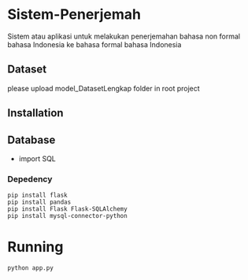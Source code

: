 # Sistem-Penerjemah
Sistem atau aplikasi untuk melakukan penerjemahan bahasa non formal bahasa Indonesia ke bahasa formal bahasa Indonesia

## Dataset
please upload model_DatasetLengkap folder in root project

## Installation
## Database
- import SQL
### Depedency

```
pip install flask
pip install pandas
pip install Flask Flask-SQLAlchemy
pip install mysql-connector-python
```


# Running 
`python app.py`

